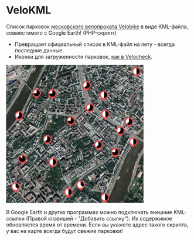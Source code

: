 # VeloKML

Список парковок [московского велопроката Velobike](https://velobike.ru/) в виде KML-файла, совместимого с Google Earth! (PHP-скрипт)

* Превращает официальный список в KML-файл на лету - всегда последние данные.
* Иконки для загруженности парковок, [как в Velocheck](https://github.com/himselfv/velocheck/).

![Скриншот](docs/velokml3.jpg)

В Google Earth и других программах можно подключать внешние KML-ссылки (Правой клавишей - "Добавить ссылку"). Их содержимое обновляется время от времени. Если вы укажете адрес такого скрипта, у вас на карте всегда будут свежие парковки!
